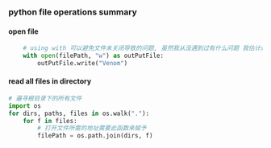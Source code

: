 ### python file operations summary

#### open file
```python
    # using with 可以避免文件未关闭导致的问题, 虽然我从没遇到过有什么问题 我估计是多线程的时候可能会有冲突吧
    with open(filePath, "w") as outPutFile:
        outPutFile.write("Venom")
```

#### read all files in directory
```python
# 遍寻根目录下的所有文件
import os
for dirs, paths, files in os.walk("."):
    for f in files:
        # 打开文件所需的地址需要此函数来赋予
        filePath = os.path.join(dirs, f)

```